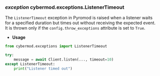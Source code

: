 ### *exception* cybermod.exceptions.ListenerTimeout

The `ListenerTimeout` exception in Pyromod is raised when a listener waits for a specified duration but times out
without receiving the expected event. It is thrown only if the `config.throw_exceptions` attribute is set to `True`.

* **Usage**

```python
from cybermod.exceptions import ListenerTimeout

try:
    message = await Client.listen(..., timeout=10)
except ListenerTimeout:
    print("Listener timed out")
```
